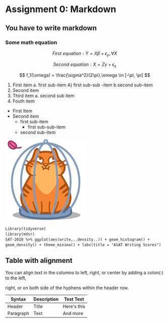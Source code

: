# Assignment 0: Markdown
## You have to write markdown
### Some math equation
$$ First\ equation: Y = X\beta + \epsilon_y, \forall X $$  

$$ Second\ equation: X = Z\gamma + \epsilon_x $$

$$ f_1(\omega) = \frac{\sigma^2}{2\pi},\omega \in [-\pi, \pi] $$

1. First item a. first sub-item A) first sub-sub -item b.second sub-item
2. Second item
3. Third item a. second sub item
4. Fouth item

- First Item
- Second item
  - first sub-item
    - first sub-sub-item
  - second sub-item 

![alt text](https://github.com/Miju-Ahmed/Miju-Ahmed/blob/main/image.png)

`Library(tidyverse)` <br />
`library(mdsr)` <br />
`SAT-2010 %>% ggplot(aes(write,..density..)) + geom_histogram() +` <br />
`geom_density() + theme_minima() + labs(title = "ASAT Writing Scores")` <br />


## Table with alignment

You can align text in the columns to left, right, or center by adding a colon(:) to the left,

right, or on both side of the hyphens within the header row.

| Syntax | Description  | Test Text  |
| ------- | --- | --- |
| Header | Title | Here's this |
| Paragraph | Text | And more |
